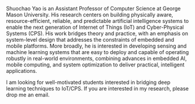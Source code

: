 Shuochao Yao is an Assistant Professor of Computer Science at George Mason University. His research centers on building physically aware, resource-efficient, reliable, and predictable artificial intelligence systems to enable the next generation of Internet of Things (IoT) and Cyber-Physical Systems (CPS). His work bridges theory and practice, with an emphasis on system-level design that addresses the constraints of embedded and mobile platforms. More broadly, he is interested in developing sensing and machine learning systems that are easy to deploy and capable of operating robustly in real-world environments, combining advances in embedded AI, mobile computing, and system optimization to deliver practical, intelligent applications.

I am looking for well-motivated students interested in bridging deep learning techniques to IoT/CPS. If you are interested in my research, please drop me an email.